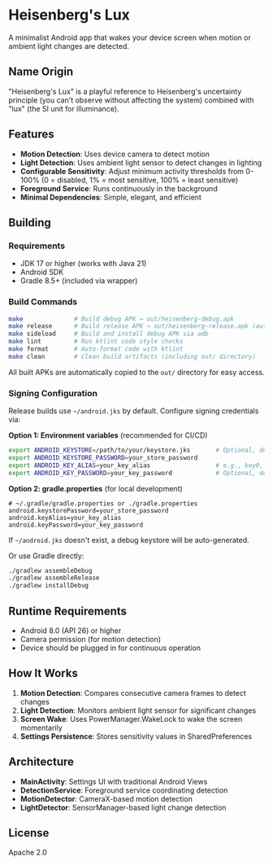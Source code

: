 # Heisenberg's Lux

A minimalist Android app that wakes your device screen when motion or ambient light changes are detected.

## Name Origin

"Heisenberg's Lux" is a playful reference to Heisenberg's uncertainty principle (you can't observe without affecting the system) combined with "lux" (the SI unit for illuminance).

## Features

- **Motion Detection**: Uses device camera to detect motion
- **Light Detection**: Uses ambient light sensor to detect changes in lighting
- **Configurable Sensitivity**: Adjust minimum activity thresholds from 0-100% (0 = disabled, 1% = most sensitive, 100% = least sensitive)
- **Foreground Service**: Runs continuously in the background
- **Minimal Dependencies**: Simple, elegant, and efficient

## Building

### Requirements

- JDK 17 or higher (works with Java 21)
- Android SDK
- Gradle 8.5+ (included via wrapper)

### Build Commands

```bash
make              # Build debug APK → out/heisenberg-debug.apk
make release      # Build release APK → out/heisenberg-release.apk (auto-signed)
make sideload     # Build and install debug APK via adb
make lint         # Run ktlint code style checks
make format       # Auto-format code with ktlint
make clean        # Clean build artifacts (including out/ directory)
```

All built APKs are automatically copied to the `out/` directory for easy access.

### Signing Configuration

Release builds use `~/android.jks` by default. Configure signing credentials via:

**Option 1: Environment variables** (recommended for CI/CD)
```bash
export ANDROID_KEYSTORE=/path/to/your/keystore.jks       # Optional, defaults to ~/android.jks
export ANDROID_KEYSTORE_PASSWORD=your_store_password
export ANDROID_KEY_ALIAS=your_key_alias                  # e.g., key0, androiddebugkey
export ANDROID_KEY_PASSWORD=your_key_password            # Optional, defaults to store password
```

**Option 2: gradle.properties** (for local development)
```properties
# ~/.gradle/gradle.properties or ./gradle.properties
android.keystorePassword=your_store_password
android.keyAlias=your_key_alias
android.keyPassword=your_key_password
```

If `~/android.jks` doesn't exist, a debug keystore will be auto-generated.

Or use Gradle directly:
```bash
./gradlew assembleDebug
./gradlew assembleRelease
./gradlew installDebug
```

## Runtime Requirements

- Android 8.0 (API 26) or higher
- Camera permission (for motion detection)
- Device should be plugged in for continuous operation

## How It Works

1. **Motion Detection**: Compares consecutive camera frames to detect changes
2. **Light Detection**: Monitors ambient light sensor for significant changes
3. **Screen Wake**: Uses PowerManager.WakeLock to wake the screen momentarily
4. **Settings Persistence**: Stores sensitivity values in SharedPreferences

## Architecture

- **MainActivity**: Settings UI with traditional Android Views
- **DetectionService**: Foreground service coordinating detection
- **MotionDetector**: CameraX-based motion detection
- **LightDetector**: SensorManager-based light change detection

## License

Apache 2.0
